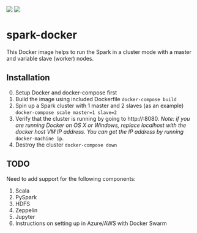 [![](https://images.microbadger.com/badges/image/kz85/spark-docker.svg)](https://microbadger.com/images/kz85/spark-docker "Get your own image badge on microbadger.com") [![](https://images.microbadger.com/badges/version/kz85/spark-docker.svg)](https://microbadger.com/images/kz85/spark-docker "Get your own version badge on microbadger.com")

# spark-docker
This Docker image helps to run the Spark in a cluster mode with a master and variable slave (worker) nodes.

## Installation
0. Setup Docker and docker-compose first
1. Build the image using included Dockerfile ```docker-compose build```
2. Spin up a Spark cluster with 1 master and 2 slaves (as an example) ```docker-compose scale master=1 slave=2```
3. Verify that the cluster is running by going to http://<localhost>:8080. *Note: if you are running Docker on OS X or Windows, replace localhost with the docker host VM IP address. You can get the IP address by running* ```docker-machine ip```.
4. Destroy the cluster ```docker-compose down```

## TODO
Need to add support for the following components:
1. Scala
2. PySpark
3. HDFS
4. Zeppelin
5. Jupyter
6. Instructions on setting up in Azure/AWS with Docker Swarm